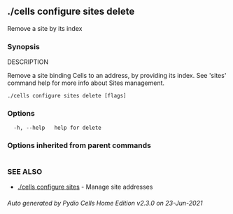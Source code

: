 ## ./cells configure sites delete

Remove a site by its index

### Synopsis


DESCRIPTION

  Remove a site binding Cells to an address, by providing its index.
  See 'sites' command help for more info about Sites management.


```
./cells configure sites delete [flags]
```

### Options

```
  -h, --help   help for delete
```

### Options inherited from parent commands

```
```

### SEE ALSO

* [./cells configure sites](./cells-configure-sites)	 - Manage site addresses

###### Auto generated by Pydio Cells Home Edition v2.3.0 on 23-Jun-2021
